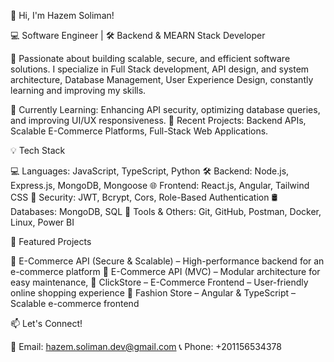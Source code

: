 👋 Hi, I'm Hazem Soliman!

💻 Software Engineer | 🛠️ Backend & MEARN Stack Developer

🚀 Passionate about building scalable, secure, and efficient software solutions.
I specialize in Full Stack development, API design, and system architecture, Database Management, User Experience Design, constantly learning and improving my skills.

🔹 Currently Learning: Enhancing API security, optimizing database queries, and improving UI/UX responsiveness.
🔹 Recent Projects: Backend APIs, Scalable E-Commerce Platforms, Full-Stack Web Applications.





💡 Tech Stack

💻 Languages: JavaScript, TypeScript, Python
🛠️ Backend: Node.js, Express.js, MongoDB, Mongoose
🌐 Frontend: React.js, Angular, Tailwind CSS
🔐 Security: JWT, Bcrypt, Cors, Role-Based Authentication
🛢️ Databases: MongoDB, SQL
🚀 Tools & Others: Git, GitHub, Postman, Docker, Linux, Power BI





📌 Featured Projects

🔹 E-Commerce API (Secure & Scalable) – High-performance backend for an e-commerce platform
🔹 E-Commerce API (MVC) – Modular architecture for easy maintenance,
🔹 ClickStore – E-Commerce Frontend – User-friendly online shopping experience
🔹 Fashion Store – Angular & TypeScript – Scalable e-commerce frontend





📫 Let's Connect!

📧 Email: hazem.soliman.dev@gmail.com
📞 Phone: +201156534378

